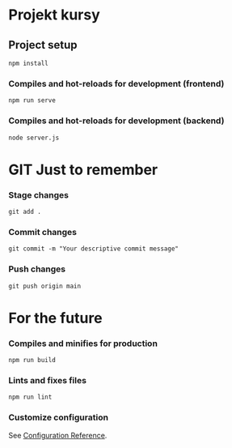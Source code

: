 # Projekt kursy

## Project setup
```
npm install
```

### Compiles and hot-reloads for development (frontend)
```
npm run serve
```

### Compiles and hot-reloads for development (backend)
```
node server.js
```

# GIT Just to remember
### Stage changes
```
git add .
```

### Commit changes
```
git commit -m "Your descriptive commit message"
```

### Push changes
```
git push origin main
```

# For the future
### Compiles and minifies for production
```
npm run build
```

### Lints and fixes files
```
npm run lint
```

### Customize configuration
See [Configuration Reference](https://cli.vuejs.org/config/).
